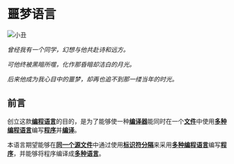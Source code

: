 # 噩梦语言

![小丑](https://z1.ax1x.com/2023/11/05/piQYPRU.jpg)

*曾经我有一个同学，幻想与他共赴诗和远方。*

*可他终被黑暗所噬，化作那昏暗却洁白的月光。*

*后来他成为我心目中的噩梦，却再也追不到那一缕当年的时光。*

## 前言

创立这款<u>**编程语言**</u>的目的，是为了能够使一种<u>**编译器**</u>能同时在一个<u>**文件**</u>中使用<u>**多种编程语言**</u>编写<u>**程序**</u>并<u>**编译**</u>。

本语言期望能够在<u>**同一个源文件**</u>中通过使用<u>**标识符分隔**</u>来采用<u>**多种编程语言**</u>编写<u>**程序**</u>，并能够将程序编译成<u>**多种语言**</u>。
